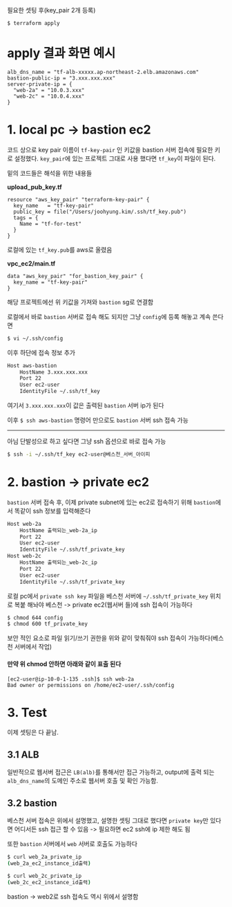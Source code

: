 필요한 셋팅 후(key_pair 2개 등록)

```sh
$ terraform apply
```

# apply 결과 화면 예시

```
alb_dns_name = "tf-alb-xxxxx.ap-northeast-2.elb.amazonaws.com"
bastion-public-ip = "3.xxx.xxx.xxx"
server-private-ip = {
  "web-2a" = "10.0.3.xxx"
  "web-2c" = "10.0.4.xxx"
}
```

# 1. local pc -> bastion ec2

코드 상으로 key pair 이름이 `tf-key-pair` 인 키값을 bastion 서버 접속에 필요한 키로 설정했다. `key_pair`에 있는 프로젝트 그대로 사용 했다면 `tf_key`이 파일이 된다.

밑의 코드들은 해석을 위한 내용들

**upload_pub_key.tf**

```
resource "aws_key_pair" "terraform-key-pair" {
  key_name   = "tf-key-pair"
  public_key = file("/Users/joohyung.kim/.ssh/tf_key.pub")
  tags = {
    Name = "tf-for-test"
  }
}
```

로컬에 있는 `tf_key.pub`를 aws로 올렸음

**vpc_ec2/main.tf**

```
data "aws_key_pair" "for_bastion_key_pair" {
  key_name = "tf-key-pair"
}
```

해당 프로젝트에선 위 키값을 가져와 `bastion` sg로 연결함

로컬에서 바로 `bastion` 서버로 접속 해도 되지만 그냥 `config`에 등록 해놓고 계속 쓴다면

```sh
$ vi ~/.ssh/config
```

이후 하단에 접속 정보 추가

```sh
Host aws-bastion
    HostName 3.xxx.xxx.xxx
    Port 22
    User ec2-user
    IdentityFile ~/.ssh/tf_key
```

여기서 `3.xxx.xxx.xxx`이 값은 출력된 `bastion` 서버 ip가 된다

이후 `$ ssh aws-bastion` 명령어 만으로도 `bastion` 서버 ssh 접속 가능

---

아님 단발성으로 하고 싶다면 그냥 ssh 옵션으로 바로 접속 가능

```sh
$ ssh -i ~/.ssh/tf_key ec2-user@베스천_서버_아이피
```

# 2. bastion -> private ec2

`bastion` 서버 접속 후, 이제 private subnet에 있는 ec2로 접속하기 위해 `bastion`에서 똑같이 ssh 정보를 입력해준다

```sh
Host web-2a
    HostName 출력되는_web-2a_ip
    Port 22
    User ec2-user
    IdentityFile ~/.ssh/tf_private_key
Host web-2c
    HostName 출력되는_web-2c_ip
    Port 22
    User ec2-user
    IdentityFile ~/.ssh/tf_private_key
```

로컬 pc에서 `private ssh key` 파일을 베스천 서버에 `~/.ssh/tf_private_key` 위치로 복붙 해놔야 베스천 -> private ec2(웹서버 들)에 ssh 접속이 가능하다

```sh
$ chmod 644 config
$ chmod 600 tf_private_key
```

보안 적인 요소로 파일 읽기/쓰기 권한을 위와 같이 맞춰줘야 ssh 접속이 가능하다(베스천 서버에서 작업)

#### 만약 위 chmod 안하면 아래와 같이 표출 된다

```
[ec2-user@ip-10-0-1-135 .ssh]$ ssh web-2a
Bad owner or permissions on /home/ec2-user/.ssh/config
```

# 3. Test

이제 셋팅은 다 끝남.

## 3.1 ALB

일반적으로 웹서버 접근은 `LB(alb)`를 통해서만 접근 가능하고, output에 출력 되는 `alb_dns_name`의 도메인 주소로 웹서버 호출 및 확인 가능함.

## 3.2 bastion

베스천 서버 접속은 위에서 설명했고, 설명한 셋팅 그대로 했다면 `private key`만 있다면 어디서든 ssh 접근 할 수 있음 -> 필요하면 ec2 ssh에 ip 제한 해도 됨

또한 `bastion` 서버에서 `web` 서버로 호출도 가능하다

```sh
$ curl web_2a_private_ip
(web_2a_ec2_instance_id출력)

$ curl web_2c_private_ip
(web_2c_ec2_instance_id출력)
```

bastion -> web2로 ssh 접속도 역시 위에서 설명함
